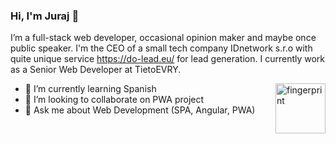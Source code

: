### Hi, I'm Juraj 👋
I’m a full-stack web developer, occasional opinion maker and maybe once public speaker. I'm the CEO of a small tech company IDnetwork s.r.o with quite unique service https://do-lead.eu/ for lead generation. I currently work as a Senior Web Developer at TietoEVRY.

<img src="https://www.idnetwork.cz/content/Images/fingerprint.png" width="80" alt="fingerprint" align="right">

- 🌱 I’m currently learning Spanish
- 👯 I’m looking to collaborate on PWA project
- 💬 Ask me about Web Development (SPA, Angular, PWA)


<!--
**jurusix/jurusix** is a ✨ _special_ ✨ repository because its `README.md` (this file) appears on your GitHub profile.

Here are some ideas to get you started:

- 🔭 I’m currently working on ...
- 🌱 I’m currently learning ...
- 👯 I’m looking to collaborate on ...
- 🤔 I’m looking for help with ...
- 💬 Ask me about ...
- 📫 How to reach me: ...
- 😄 Pronouns: ...
- ⚡ Fun fact: ...
-->
